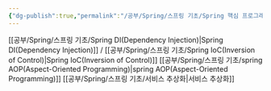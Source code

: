 ```yaml
---
{"dg-publish":true,"permalink":"/공부/Spring/스프링 기초/Spring 핵심 프로그래밍 모델/","dgPassFrontmatter":true}
---
```



[[공부/Spring/스프링 기초/Spring DI(Dependency Injection)\|Spring DI(Dependency Injection)]] / [[공부/Spring/스프링 기초/Spring IoC(Inversion of Control)\|Spring IoC(Inversion of Control)]]
[[공부/Spring/스프링 기초/spring AOP(Aspect-Oriented Programming)\|spring AOP(Aspect-Oriented Programming)]]
[[공부/Spring/스프링 기초/서비스 추상화\|서비스 추상화]]


